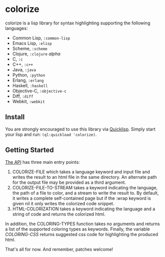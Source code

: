 # colorize
colorize is a lisp library for syntax highlighting supporting the following languages:
* Common Lisp, ```:common-lisp```
* Emacs Lisp, ```:elisp```
* Scheme, ```:scheme```
* Clojure, ```:clojure``` *alpha*
* C, ```:c```
* C++, ```:c++```
* Java, ```:java```
* Python, ```:python```
* Erlang, ```:erlang```
* Haskell, ```:haskell```
* Objective-C, ```:objective-c```
* Diff, ```:diff```
* Webkit, ```:webkit```

## Install
You are strongly encouraged to use this library via [Quicklisp](http://quicklisp.org/). Simply start your lisp and run: ```(ql:quickload 'colorize)```.

## Getting Started
[The API](http://redlinernotes.com/docs/colorize.html) has three main entry points:

1. COLORIZE-FILE which takes a language keyword and input file and writes the result to an html file in the same directory. An alternate path for the output file may be provided as a third argument.
2. COLORIZE-FILE-TO-STREAM takes a keyword indicating the language, the path of a file to color, and a stream to write the result to. By default, it writes a complete self-contained page but if the :wrap keyword is given nil it only writes the colorized code snippet.
3. HTML-COLORIZATION takes a keyword indicating the language and a string of code and returns the colorized html.

In addition, the COLORING-TYPES function takes no arguments and returns a list of the supported coloring types as keywords. Finally, the variable *COLORING-CSS* returns suggested css code for highlighting the produced html.

That's all for now. And remember, patches welcome!
